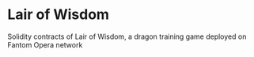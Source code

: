 # Lair of Wisdom

Solidity contracts of Lair of Wisdom, a dragon training game deployed on Fantom Opera network